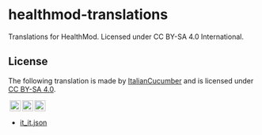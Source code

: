 # healthmod-translations

Translations for HealthMod. Licensed under CC BY-SA 4.0 International.

## License

The following translation is made by [ItalianCucumber](https://github.com/ItalianCucumber) and is licensed under [CC BY-SA 4.0](https://creativecommons.org/licenses/by-sa/4.0/).

<img style="height:22px!important;margin-left:3px;vertical-align:text-bottom;" src="https://mirrors.creativecommons.org/presskit/icons/cc.svg?ref=chooser-v1" /><img style="height:22px!important;margin-left:3px;vertical-align:text-bottom;" src="https://mirrors.creativecommons.org/presskit/icons/by.svg?ref=chooser-v1" /><img style="height:22px!important;margin-left:3px;vertical-align:text-bottom;" src="https://mirrors.creativecommons.org/presskit/icons/sa.svg?ref=chooser-v1" /></a></p>

- [it_it.json](it_it.json)
